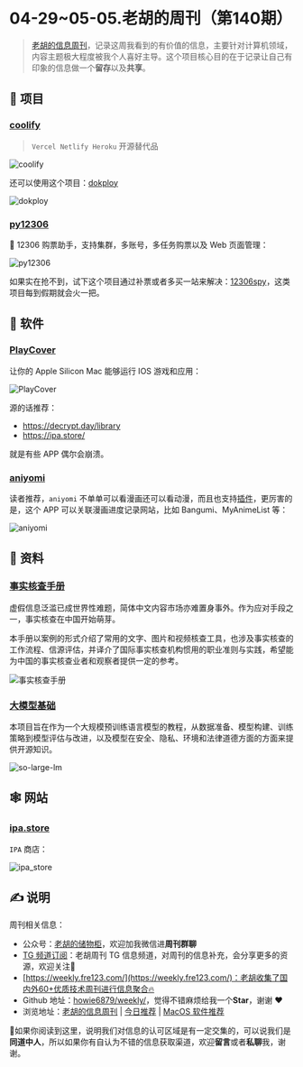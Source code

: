 # 04-29~05-05.老胡的周刊（第140期）

> [老胡的信息周刊](https://weekly.howie6879.com/)，记录这周我看到的有价值的信息，主要针对计算机领域，内容主题极大程度被我个人喜好主导。这个项目核心目的在于记录让自己有印象的信息做一个**留存**以及**共享**。

## 🎯 项目

### [coolify](https://github.com/coollabsio/coolify)

> `Vercel Netlify Heroku` 开源替代品

![coolify](https://images-1252557999.file.myqcloud.com/uPic/coolify.jpeg)

还可以使用这个项目：[dokploy](https://github.com/dokploy/dokploy)

![dokploy](https://images-1252557999.file.myqcloud.com/uPic/dokploy.png)

### [py12306](https://github.com/pjialin/py12306)

🚂 12306 购票助手，支持集群，多账号，多任务购票以及 Web 页面管理：

![py12306](https://images-1252557999.file.myqcloud.com/uPic/py12306.jpg)

如果实在抢不到，试下这个项目通过补票或者多买一站来解决：[12306spy](https://github.com/elroy93/12306spy)，这类项目每到假期就会火一把。

## 🤖 软件

### [PlayCover](https://github.com/PlayCover/PlayCover)

让你的 Apple Silicon Mac 能够运行 IOS 游戏和应用：

![PlayCover](https://images-1252557999.file.myqcloud.com/uPic/PlayCover.jpg)

源的话推荐：

- https://decrypt.day/library
- https://ipa.store/

就是有些 APP 偶尔会崩溃。

### [aniyomi](https://github.com/aniyomiorg/aniyomi)

读者推荐，`aniyomi` 不单单可以看漫画还可以看动漫，而且也支持[插件](https://aniyomi.org/extensions/)，更厉害的是，这个 APP 可以关联漫画进度记录网站，比如 Bangumi、MyAnimeList 等：

![aniyomi](https://images-1252557999.file.myqcloud.com/uPic/aniyomi.jpg)

## 👀 资料

### [事实核查手册](https://chinafactcheck.com/?p=11465)

虚假信息泛滥已成世界性难题，简体中文内容市场亦难置身事外。作为应对手段之一，事实核查在中国开始萌芽。

本手册以案例的形式介绍了常用的文字、图片和视频核查工具，也涉及事实核查的工作流程、信源评估，并译介了国际事实核查机构惯用的职业准则与实践，希望能为中国的事实核查业者和观察者提供一定的参考。

![事实核查手册](https://images-1252557999.file.myqcloud.com/uPic/事实核查手册.jpg)

### [大模型基础](https://github.com/datawhalechina/so-large-lm)

本项目旨在作为一个大规模预训练语言模型的教程，从数据准备、模型构建、训练策略到模型评估与改进，以及模型在安全、隐私、环境和法律道德方面的方面来提供开源知识。

![so-large-lm](https://images-1252557999.file.myqcloud.com/uPic/so-large-lm.jpg)

## 🕸 网站

### [ipa.store](https://ipa.store/)

`IPA` 商店：

![ipa_store](https://images-1252557999.file.myqcloud.com/uPic/ipa_store.jpg)

## ✍️ 说明

周刊相关信息：

- 公众号：[老胡的储物柜](https://images-1252557999.file.myqcloud.com/uPic/ETIbMe.jpg)，欢迎加我微信进**周刊群聊**
- [TG 频道订阅](https://t.me/howie_weekly)：老胡周刊 TG 信息频道，对周刊的信息补充，会分享更多的资源，欢迎关注👏
- [https://weekly.fre123.com/](https://weekly.fre123.com/)：老胡收集了国内外60+优质技术周刊进行信息聚合🔥
- Github 地址：[howie6879/weekly/](https://github.com/howie6879/weekly/)，觉得不错麻烦给我一个**Star**，谢谢 ❤️
- 浏览地址：[老胡的信息周刊](https://weekly.howie6879.com) | [今日推荐](https://weekly.howie6879.com/recommend/index.html) | [MacOS 软件推荐](https://weekly.howie6879.com/soft/mac.html)

🙌如果你阅读到这里，说明我们对信息的认可区域是有一定交集的，可以说我们是**同道中人**，所以如果你有自认为不错的信息获取渠道，欢迎**留言**或者**私聊**我，谢谢。
